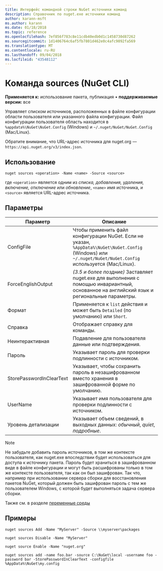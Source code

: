 ```yaml
---
title: Интерфейс командной строки NuGet источники команд
description: Справочник по nuget.exe источники команд
author: karann-msft
ms.author: karann
ms.date: 01/18/2018
ms.topic: reference
ms.openlocfilehash: 7ef856f783c8e11cdb40edb0d1c1458730d87262
ms.sourcegitcommit: 1d1406764c6af5fb7801d462e0c4afc9092fa569
ms.translationtype: MT
ms.contentlocale: ru-RU
ms.lasthandoff: 09/04/2018
ms.locfileid: "43548112"
---
```

# <a name="sources-command-nuget-cli"></a>Команда sources (NuGet CLI)

**Применяется к:** использование пакета, публикация &bullet; **поддерживаемые версии:** все

Управляет списком источников, расположенных в файле конфигурации области пользователя или указанного файла конфигурации. Файл конфигурации пользователя область находится в `%appdata%\NuGet\NuGet.Config` (Windows) и `~/.nuget/NuGet/NuGet.Config` (Mac/Linux).

Обратите внимание, что URL-адрес источника для nuget.org — `https://api.nuget.org/v3/index.json`.

## <a name="usage"></a>Использование

```cli
nuget sources <operation> -Name <name> -Source <source>
```

где `<operation>` является одним из *списка, добавления, удаления, включение, отключение* или *обновление*, `<name>` имя источника, и `<source>` является URL-адрес источника.

## <a name="options"></a>Параметры

| Параметр | Описание |
| --- | --- |
| ConfigFile | Чтобы применить файл конфигурации NuGet. Если не указан, `%AppData%\NuGet\NuGet.Config` (Windows) или `~/.nuget/NuGet/NuGet.Config` используется (Mac/Linux).|
| ForceEnglishOutput | *(3.5 и более поздние)*  Заставляет nuget.exe для выполнения с помощью инвариантный, основанное на английский язык и региональные параметры. |
| Формат | Применяется к `list` действия и может быть `Detailed` (по умолчанию) или `Short`. |
| Справка | Отображает справку для команды. |
| Неинтерактивная | Подавление для пользователя данные или подтверждения. |
| Пароль | Указывает пароль для проверки подлинности с источником. |
| StorePasswordInClearText | Указывает, чтобы сохранить пароль в незашифрованном вместо хранения в зашифрованной форме по умолчанию. |
| UserName | Указывает имя пользователя для проверки подлинности с источником. |
| Уровень детализации | Указывает объем сведений, в выходных данных: *обычный*, *quiet*, *подробные*. |

> [!Note]
> Не забудьте добавить пароль источников, в том же контексте пользователя, как nuget.exe впоследствии будет использоваться для доступа к источнику пакета. Пароль будет храниться в зашифрованном виде в файле конфигурации и могут быть расшифрованы только в том же контексте пользователя, так как он был зашифрован. Так что, например при использовании сервера сборки для восстановления пакетов NuGet, который должен быть зашифрован пароль с тем же пользователем Windows, с которой будет выполняться задача сервера сборки.

Также см. в разделе [переменные среды](cli-ref-environment-variables.md)

## <a name="examples"></a>Примеры

```cli
nuget sources Add -Name "MyServer" -Source \\myserver\packages

nuget sources Disable -Name "MyServer"

nuget source Enable -Name "nuget.org"

nuget sources add -name foo.bar -source C:\NuGet\local -username foo -password bar -StorePasswordInClearText -configfile %AppData%\NuGet\my.config
```
